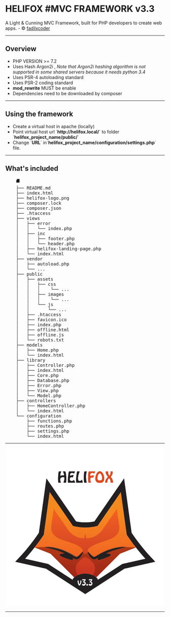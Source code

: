<h1>HELIFOX #MVC FRAMEWORK v3.3</h1>
<p>A Light & Cunning MVC Framework, built for PHP developers to create web apps. - &copy;  <a href="https://goo.gl/EbHMQX" target="_blank">fadilxcoder</a></p>
<hr>
<h2>Overview</h2>
<ul>
    <li> PHP VERSION >= 7.2 </li>
    <li> Uses Hash Argon2i , <i>Note that Argon2i hashing algorithm is not supported in some shared servers because it needs python 3.4</i> </li>
    <li> Uses PSR-4 autoloading standard</li>
    <li> Uses PSR-2 coding standard</li>
    <li> <strong>mod_rewrite</strong> MUST be enable </li>
    <li> Dependencies need to be downloaded by composer</li>
</ul>
<hr>
<h2>Using the framework</h2>
<ul>
    <li> Create a virtual host in apache (locally)</li>
    <li> Point virtual host url `<strong>http://helifox.local/</strong>` to folder `<strong>helifox_project_name/public/</strong>`</li>
    <li> Change `<strong>URL</strong>` in`<strong>helifox_project_name/configuration/settings.php</strong>` file.</li>
</ul>
<hr>
<h2>What's included</h2>
<pre>
    <b>&#9944;</b>
    ├── README.md
    ├── index.html
    ├── helifox-logo.png
    ├── composer.lock
    ├── composer.json
    ├── .htaccess
    ├── views
    │   ├── error
    │   │   └── index.php
    │   ├── inc
    │   │   ├── footer.php
    │   │   └── header.php
    │   ├── helifox-landing-page.php
    │   └── index.html
    ├── vendor
    │   ├── autoload.php
    │   └── ...
    ├── public
    │   ├── assets
    │   │   ├── css
    │   │   │    └── ...
    │   │   ├── images
    │   │   │    └── ...
    │   │   └── js
    │   │       └── ...
    │   ├── .htaccess
    │   ├── favicon.ico
    │   ├── index.php
    │   ├── offline.html
    │   ├── offline.js
    │   └── robots.txt
    ├── models
    │   ├── Home.php
    │   └── index.html
    ├── library
    │   ├── Controller.php
    │   ├── index.html
    │   ├── Core.php
    │   ├── Database.php
    │   ├── Error.php
    │   ├── View.php
    │   └── Model.php
    ├── controllers
    │   ├── HomeController.php
    │   └── index.html
    └── configuration
        ├── functions.php
        ├── routes.php
        ├── settings.php
        └── index.html
</pre>
<hr>
<center><img src="https://github.com/fadilxcoder/helifox/blob/master/helifox-logo.png"></center>
<hr>
